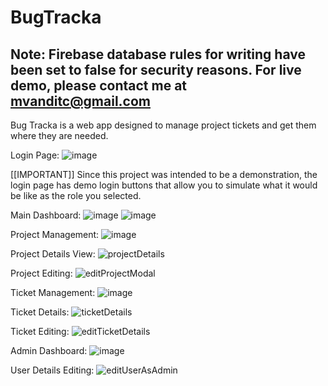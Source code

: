 # BugTracka

## **Note: Firebase database rules for writing have been set to false for security reasons. For live demo, please contact me at mvanditc@gmail.com**

Bug Tracka is a web app designed to manage project tickets and get them where they are needed.

Login Page:
![image](https://user-images.githubusercontent.com/67857928/223749138-750df9f9-b437-4c2d-bb22-e4919ce58e59.png)

[[IMPORTANT]]
Since this project was intended to be a demonstration, the login page has demo login buttons 
that allow you to simulate what it would be like as the role you selected.


Main Dashboard:
![image](https://user-images.githubusercontent.com/67857928/223750333-235a10c6-afd2-46dd-847e-81be01980261.png)
![image](https://user-images.githubusercontent.com/67857928/223750489-63fe3126-12fd-48c2-8914-2daf4b7f3e96.png)

Project Management:
![image](https://user-images.githubusercontent.com/67857928/223750809-b170739e-856d-4418-9702-a8220451dcf4.png)

Project Details View:
![projectDetails](https://github.com/mvanditc/BugTracka/assets/67857928/bd9067ca-b629-45c2-a1f4-527d3eb0c053)

Project Editing:
![editProjectModal](https://github.com/mvanditc/BugTracka/assets/67857928/6b020ea5-1728-4f4f-ac63-bd4b008200da)

Ticket Management:
![image](https://user-images.githubusercontent.com/67857928/223750923-bd1d69cc-89e8-462b-87fb-d860381ca039.png)

Ticket Details:
![ticketDetails](https://github.com/mvanditc/BugTracka/assets/67857928/25640fd2-0955-43c2-8511-6227f3735aa2)

Ticket Editing:
![editTicketDetails](https://github.com/mvanditc/BugTracka/assets/67857928/d12d4059-9de5-400b-a129-1ad4c75b11f5)

Admin Dashboard:
![image](https://user-images.githubusercontent.com/67857928/223751028-2d09b501-6ec1-49f9-9afa-941010c51b14.png)

User Details Editing:
![editUserAsAdmin](https://github.com/mvanditc/BugTracka/assets/67857928/9e44bf93-180e-4f3c-b66b-4fd62c14dfd4)
